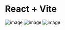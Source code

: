 # React + Vite
![image](https://github.com/ycihan0/trend-store/assets/133245392/78d2c06f-e167-48e8-abd4-45b96a6fda41)
![image](https://github.com/ycihan0/trend-store/assets/133245392/6870264b-2640-4ea2-8fe8-12cf6985b2f1)
![image](https://github.com/ycihan0/trend-store/assets/133245392/e731ffb7-5433-49b5-a95a-0ca734b78f21)

